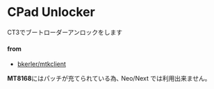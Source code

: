 # CPad Unlocker
CT3でブートローダーアンロックをします

#### from
- [bkerler/mtkclient](https://github.com/bkerler/mtkclient/tree/7bc0cbd)

**MT8168**にはパッチが充てられている為､ Neo/Next では利用出来ません｡